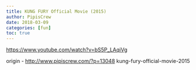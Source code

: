 ```yaml
---
title: KUNG FURY Official Movie (2015)
author: PipisCrew
date: 2018-03-09
categories: [fun]
toc: true
---
```


https://www.youtube.com/watch?v=bS5P_LAqiVg

origin - http://www.pipiscrew.com/?p=13048 kung-fury-official-movie-2015